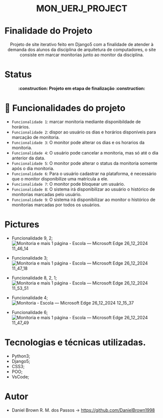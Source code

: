 <h1 align='center'>MON_UERJ_PROJECT</h1> 

# Finalidade do Projeto
<p align='center'>Projeto de site iterativo feito em Django5 com a finalidade de atender à demanda dos alunos da disciplina de arquitetura de computadores, o site consiste em marcar monitorias junto ao monitor da disciplina.</p>

# Status
<h4 align="center"> 
    :construction:  Projeto em etapa de finalização  :construction:
</h4>

# :hammer: Funcionalidades do projeto


- `Funcionalidade 1`: marcar monitoria mediante disponibildade de horários.
- `Funcionalidade 2`: dispor ao usuário os dias e horários disponíveis para marcação de monitoria.
- `Funcionalidade 3`: O monitor pode alterar os dias e os horarios da monitoria.
- `Funcionalidade 4`: O usuário pode cancelar a monitoria, mas só até o dia anterior da data.
- `Funcionalidade 5`: O monitor pode alterar o status da monitoria somente após o dia monitoria.
- `Funcionalidade 6`: Para o usuário cadastrar na plataforma, é necessário que o monitor disponibilize uma matrícula a ele.
- `Funcionalidade 7`: O monitor pode bloquear um usuário.
- `Funcionalidade 8`: O sistema irá disponibilizar ao usuário o histórico de monitorias marcadas pelo usuário.
- `Funcionalidade 9`: O sistema irá disponibilizar ao monitor o histórico de monitorias marcadas por todos os usuários.

# Pictures

- Funcionalidade 9, 2;
![Monitoria e mais 1 página - Escola — Microsoft​ Edge 26_12_2024 11_46_14](https://github.com/user-attachments/assets/e4efb664-b3f4-4907-8073-5f6f5aa6c2ca)

- Funcionalidade 3;
![Monitoria e mais 1 página - Escola — Microsoft​ Edge 26_12_2024 11_47_18](https://github.com/user-attachments/assets/2c86ebd2-b7c0-4c73-b778-5e0aac9272f4)

- Funcionalidade 8, 2, 1;
![Monitoria e mais 1 página - Escola — Microsoft​ Edge 26_12_2024 11_53_51](https://github.com/user-attachments/assets/0189a169-39ea-49e2-84a2-2fec75e155cd)

- Funcionalidade 4;
![Monitoria - Escola — Microsoft​ Edge 26_12_2024 12_15_37](https://github.com/user-attachments/assets/2e8fac2a-690f-429e-8dee-9db870a62780)

- Funcionalidade 6;
![Monitoria e mais 1 página - Escola — Microsoft​ Edge 26_12_2024 11_47_49](https://github.com/user-attachments/assets/7da69601-7ffe-4b64-b206-ccf245f49548)

# Tecnologias e técnicas utilizadas.

- Python3;
- Django5;
- CSS3;
- POO;
- VsCode;

# Autor

- Daniel Brown R. M. dos Passos -> https://github.com/DanielBrown1998
    
  


